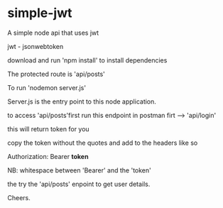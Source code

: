 # simple-jwt
A simple node api that uses jwt

jwt - jsonwebtoken

download and run 'npm install' to install dependencies 

The protected route is 'api/posts'

To run 'nodemon server.js'

Server.js is the entry point to this node application.

to access 'api/posts'first run this endpoint in postman firt --> 'api/login'

this will return token for you

copy the token without the quotes and add to the headers like so 

Authorization:  Bearer **token**

NB: whitespace between 'Bearer' and the 'token'

the try the 'api/posts' enpoint to get user details.

Cheers.
